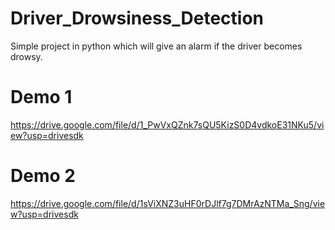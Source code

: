 # Driver_Drowsiness_Detection

Simple project in python which will give an alarm if the driver becomes drowsy.


# Demo 1
https://drive.google.com/file/d/1_PwVxQZnk7sQU5KizS0D4vdkoE31NKu5/view?usp=drivesdk

# Demo 2
https://drive.google.com/file/d/1sViXNZ3uHF0rDJlf7g7DMrAzNTMa_Sng/view?usp=drivesdk
